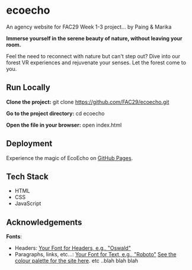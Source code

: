 # ecoecho
An agency website for FAC29 Week 1-3 project... by Paing &amp; Marika

**Immerse yourself in the serene beauty of nature, without leaving your room.**

Feel the need to reconnect with nature but can't step out? Dive into our forest VR experiences and rejuvenate your senses. Let the forest come to you.

## Run Locally

**Clone the project:**
git clone https://github.com/FAC29/ecoecho.git


**Go to the project directory:**
cd ecoecho


**Open the file in your browser:**
open index.html


## Deployment

Experience the magic of EcoEcho on [GitHub Pages](https://fac29a.github.io/ecoecho/).

## Tech Stack

- HTML
- CSS
- JavaScript

## Acknowledgements

**Fonts**:
- Headers: [Your Font for Headers, e.g., "Oswald"](link-to-font???)
- Paragraphs, links, etc...: [Your Font for Text, e.g., "Roboto"](link-to-font???)
[See the colour palette for the site here](link-to-color-palette???).
etc ..blah blah blah
